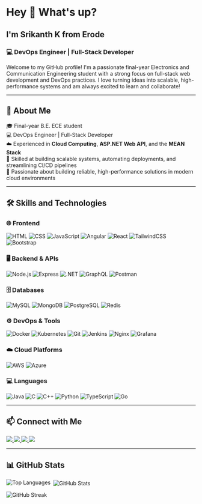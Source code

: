 <h1 align="left">Hey 👋 What's up?</h1>

<h2 align="left">I'm Srikanth K from Erode</h2>

<h3 align="left">💻 DevOps Engineer | Full-Stack Developer</h3>

<p align="left">
Welcome to my GitHub profile! I'm a passionate final-year Electronics and Communication Engineering student with a strong focus on full-stack web development and DevOps practices. I love turning ideas into scalable, high-performance systems and am always excited to learn and collaborate!
</p>

---

## 📘 About Me

🎓 Final-year B.E. ECE student  
💻 DevOps Engineer | Full-Stack Developer  
☁️ Experienced in **Cloud Computing**, **ASP.NET Web API**, and the **MEAN Stack**  
🔧 Skilled at building scalable systems, automating deployments, and streamlining CI/CD pipelines  
🚀 Passionate about building reliable, high-performance solutions in modern cloud environments

---

## 🛠️ Skills and Technologies

### 🌐 Frontend
![HTML](https://img.shields.io/badge/-HTML5-E34F26?logo=html5&logoColor=white&style=flat)
![CSS](https://img.shields.io/badge/-CSS3-1572B6?logo=css3&logoColor=white&style=flat)
![JavaScript](https://img.shields.io/badge/-JavaScript-F7DF1E?logo=javascript&logoColor=black&style=flat)
![Angular](https://img.shields.io/badge/-Angular-DD0031?logo=angular&logoColor=white&style=flat)
![React](https://img.shields.io/badge/-React-61DAFB?logo=react&logoColor=black&style=flat)
![TailwindCSS](https://img.shields.io/badge/-TailwindCSS-06B6D4?logo=tailwind-css&logoColor=white&style=flat)
![Bootstrap](https://img.shields.io/badge/-Bootstrap-7952B3?logo=bootstrap&logoColor=white&style=flat)

### 🖥️ Backend & APIs
![Node.js](https://img.shields.io/badge/-Node.js-339933?logo=node.js&logoColor=white&style=flat)
![Express](https://img.shields.io/badge/-Express-000000?logo=express&logoColor=white&style=flat)
![.NET](https://img.shields.io/badge/-ASP.NET-512BD4?logo=dotnet&logoColor=white&style=flat)
![GraphQL](https://img.shields.io/badge/-GraphQL-E10098?logo=graphql&logoColor=white&style=flat)
![Postman](https://img.shields.io/badge/-Postman-FF6C37?logo=postman&logoColor=white&style=flat)

### 🗄️ Databases
![MySQL](https://img.shields.io/badge/-MySQL-4479A1?logo=mysql&logoColor=white&style=flat)
![MongoDB](https://img.shields.io/badge/-MongoDB-47A248?logo=mongodb&logoColor=white&style=flat)
![PostgreSQL](https://img.shields.io/badge/-PostgreSQL-336791?logo=postgresql&logoColor=white&style=flat)
![Redis](https://img.shields.io/badge/-Redis-DC382D?logo=redis&logoColor=white&style=flat)

### ⚙️ DevOps & Tools
![Docker](https://img.shields.io/badge/-Docker-2496ED?logo=docker&logoColor=white&style=flat)
![Kubernetes](https://img.shields.io/badge/-Kubernetes-326CE5?logo=kubernetes&logoColor=white&style=flat)
![Git](https://img.shields.io/badge/-Git-F05032?logo=git&logoColor=white&style=flat)
![Jenkins](https://img.shields.io/badge/-Jenkins-D24939?logo=jenkins&logoColor=white&style=flat)
![Nginx](https://img.shields.io/badge/-Nginx-009639?logo=nginx&logoColor=white&style=flat)
![Grafana](https://img.shields.io/badge/-Grafana-F46800?logo=grafana&logoColor=white&style=flat)

### ☁️ Cloud Platforms
![AWS](https://img.shields.io/badge/-AWS-232F3E?logo=amazon-aws&logoColor=white&style=flat)
![Azure](https://img.shields.io/badge/-Azure-0078D4?logo=microsoft-azure&logoColor=white&style=flat)

### 💻 Languages
![Java](https://img.shields.io/badge/-Java-007396?logo=java&logoColor=white&style=flat)
![C](https://img.shields.io/badge/-C-00599C?logo=c&logoColor=white&style=flat)
![C++](https://img.shields.io/badge/-C++-00599C?logo=c%2B%2B&logoColor=white&style=flat)
![Python](https://img.shields.io/badge/-Python-3776AB?logo=python&logoColor=white&style=flat)
![TypeScript](https://img.shields.io/badge/-TypeScript-3178C6?logo=typescript&logoColor=white&style=flat)
![Go](https://img.shields.io/badge/-Go-00ADD8?logo=go&logoColor=white&style=flat)

---

## 📫 Connect with Me

<a href="mailto:srikanthkarthi2003@gmail.com">
  <img src="https://img.shields.io/badge/Gmail-D14836?style=for-the-badge&logo=gmail&logoColor=white"/>
</a>
<a href="https://twitter.com/SRIKANTH_212003" target="_blank">
  <img src="https://img.shields.io/badge/Twitter-1DA1F2?style=for-the-badge&logo=twitter&logoColor=white"/>
</a>
<a href="https://www.facebook.com/srikanth.karthikeyan.73/" target="_blank">
  <img src="https://img.shields.io/badge/Facebook-1877F2?style=for-the-badge&logo=facebook&logoColor=white"/>
</a>
<a href="https://www.instagram.com/srikanth_karthikeyan_/" target="_blank">
  <img src="https://img.shields.io/badge/Instagram-E4405F?style=for-the-badge&logo=instagram&logoColor=white"/>
</a>

---

## 📊 GitHub Stats

<p><img align="left" src="https://github-readme-stats.vercel.app/api/top-langs?username=srikanth-karthi&show_icons=true&locale=en&layout=compact" alt="Top Languages" /></p>
<p>&nbsp;<img align="center" src="https://github-readme-stats.vercel.app/api?username=srikanth-karthi&show_icons=true&locale=en" alt="GitHub Stats" /></p>
<p><img align="center" src="https://github-readme-streak-stats.herokuapp.com/?user=srikanth-karthi&" alt="GitHub Streak" /></p>
